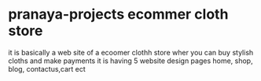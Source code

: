 # pranaya-projects ecommer cloth store
it is basically a web site of a ecoomer clothh store wher you can buy stylish cloths and make payments 
it is having 5 website design pages
home, shop, blog, contactus,cart ect
